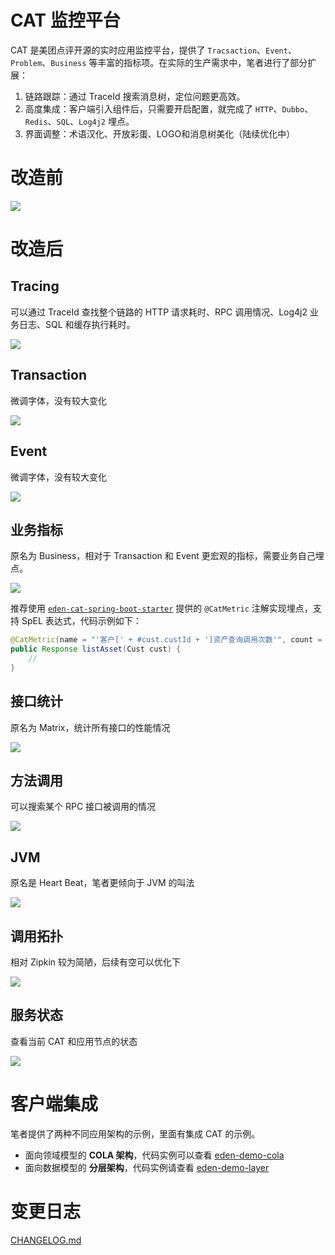 # CAT 监控平台

CAT 是美团点评开源的实时应用监控平台，提供了 `Tracsaction`、`Event`、`Problem`、`Business` 等丰富的指标项。在实际的生产需求中，笔者进行了部分扩展：
1. 链路跟踪：通过 TraceId 搜索消息树，定位问题更高效。
2. 高度集成：客户端引入组件后，只需要开启配置，就完成了 `HTTP`、`Dubbo`、`Redis`、`SQL`、`Log4j2` 埋点。
3. 界面调整：术语汉化、开放彩蛋、LOGO和消息树美化（陆续优化中）

# 改造前

![](https://cdn.jsdelivr.net/gh/shiyindaxiaojie/eden-images/cat/overview-old.png)

# 改造后

## Tracing

可以通过 TraceId 查找整个链路的 HTTP 请求耗时、RPC 调用情况、Log4j2 业务日志、SQL 和缓存执行耗时。

![](https://cdn.jsdelivr.net/gh/shiyindaxiaojie/eden-images/cat/tracing.png)

## Transaction

微调字体，没有较大变化

![](https://cdn.jsdelivr.net/gh/shiyindaxiaojie/eden-images/cat/transaction.png)

## Event

微调字体，没有较大变化

![](https://cdn.jsdelivr.net/gh/shiyindaxiaojie/eden-images/cat/event.png)

## 业务指标

原名为 Business，相对于 Transaction 和 Event 更宏观的指标，需要业务自己埋点。

![](https://cdn.jsdelivr.net/gh/shiyindaxiaojie/eden-images/cat/business.png)

推荐使用  [`eden-cat-spring-boot-starter`](https://github.com/shiyindaxiaojie/eden-architect/tree/main/eden-components/eden-spring-integration/src/main/java/org/ylzl/eden/spring/integration/cat) 提供的 `@CatMetric` 注解实现埋点，支持 SpEL 表达式，代码示例如下：

```java
@CatMetric(name = "'客户[' + #cust.custId + ']资产查询调用次数'", count = 1)
public Response listAsset(Cust cust) {
    //
}
```

## 接口统计

原名为 Matrix，统计所有接口的性能情况

![](https://cdn.jsdelivr.net/gh/shiyindaxiaojie/eden-images/cat/matrix.png)

## 方法调用

可以搜索某个 RPC 接口被调用的情况

![](https://cdn.jsdelivr.net/gh/shiyindaxiaojie/eden-images/cat/cross.png)

## JVM

原名是 Heart Beat，笔者更倾向于 JVM 的叫法

![](https://cdn.jsdelivr.net/gh/shiyindaxiaojie/eden-images/cat/jvm.png)

## 调用拓扑

相对 Zipkin 较为简陋，后续有空可以优化下

![](https://cdn.jsdelivr.net/gh/shiyindaxiaojie/eden-images/cat/dependency.png)

## 服务状态

查看当前 CAT 和应用节点的状态

![](https://cdn.jsdelivr.net/gh/shiyindaxiaojie/eden-images/cat/state.png)

# 客户端集成

笔者提供了两种不同应用架构的示例，里面有集成 CAT 的示例。
* 面向领域模型的 **COLA 架构**，代码实例可以查看 [eden-demo-cola](https://github.com/shiyindaxiaojie/eden-demo-cola)
* 面向数据模型的 **分层架构**，代码实例请查看 [eden-demo-layer](https://github.com/shiyindaxiaojie/eden-demo-layer)

# 变更日志

[CHANGELOG.md](https://github.com/shiyindaxiaojie/cat/blob/3.1.x/CHANGELOG.md)